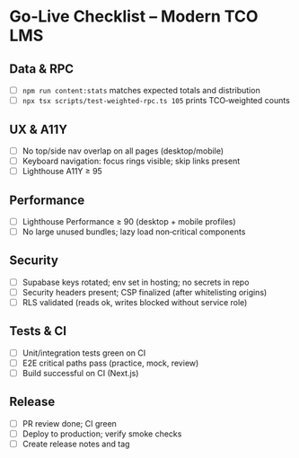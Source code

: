 
# Go‑Live Checklist – Modern TCO LMS

## Data & RPC
- [ ] `npm run content:stats` matches expected totals and distribution
- [ ] `npx tsx scripts/test-weighted-rpc.ts 105` prints TCO‑weighted counts

## UX & A11Y
- [ ] No top/side nav overlap on all pages (desktop/mobile)
- [ ] Keyboard navigation: focus rings visible; skip links present
- [ ] Lighthouse A11Y ≥ 95

## Performance
- [ ] Lighthouse Performance ≥ 90 (desktop + mobile profiles)
- [ ] No large unused bundles; lazy load non‑critical components

## Security
- [ ] Supabase keys rotated; env set in hosting; no secrets in repo
- [ ] Security headers present; CSP finalized (after whitelisting origins)
- [ ] RLS validated (reads ok, writes blocked without service role)

## Tests & CI
- [ ] Unit/integration tests green on CI
- [ ] E2E critical paths pass (practice, mock, review)
- [ ] Build successful on CI (Next.js)

## Release
- [ ] PR review done; CI green
- [ ] Deploy to production; verify smoke checks
- [ ] Create release notes and tag

